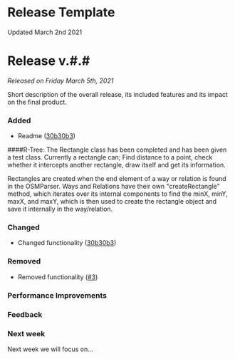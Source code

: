 # Release Template
Updated March 2nd 2021
# Release v.#.#
*Released on Friday March 5th, 2021*

Short description of the overall release, its included features and its impact on the final product.

### Added
- Readme ([30b30b3](/../../commit/30b30b30add715789fef333577ea212acc3168ef))

####R-Tree:
The Rectangle class has been completed and has been given a test class. Currently a rectangle can; Find distance to a 
point, check whether it intercepts another rectangle, draw itself and get its information.

Rectangles are created when the end element of a way or relation is found in the OSMParser. 
Ways and Relations have their own "createRectangle" method, which iterates over its internal components to
find the minX, minY, maxX, and maxY, which is then used to create the rectangle object and save it internally in the way/relation.

### Changed
- Changed functionality ([30b30b3](/../../commit/30b30b30add715789fef333577ea212acc3168ef))

### Removed
- Removed functionality ([#3](/../../issues/3))

### Performance Improvements

### Feedback

### Next week
Next week we will focus on...
